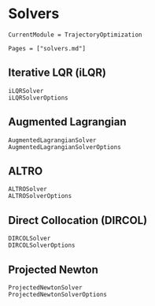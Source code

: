 # Solvers
```@meta
CurrentModule = TrajectoryOptimization
```

```@contents
Pages = ["solvers.md"]
```

## Iterative LQR (iLQR)
```@docs
iLQRSolver
iLQRSolverOptions
```

## Augmented Lagrangian
```@docs
AugmentedLagrangianSolver
AugmentedLagrangianSolverOptions
```

## ALTRO
```@docs
ALTROSolver
ALTROSolverOptions
```

## Direct Collocation (DIRCOL)
```@docs
DIRCOLSolver
DIRCOLSolverOptions
```

## Projected Newton
```@docs
ProjectedNewtonSolver
ProjectedNewtonSolverOptions
```
